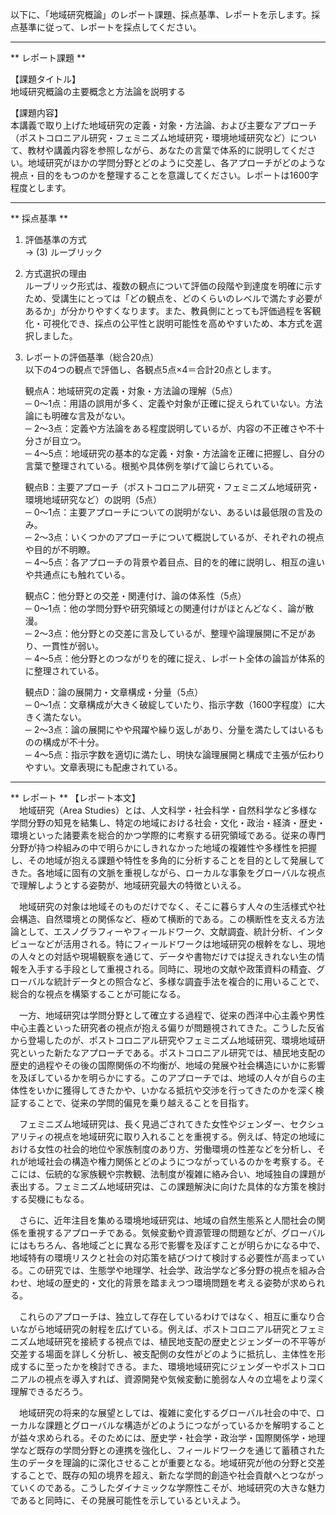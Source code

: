 以下に、「地域研究概論」のレポート課題、採点基準、レポートを示します。採点基準に従って、レポートを採点してください。

---------------------------------------
** レポート課題 **

【課題タイトル】  
地域研究概論の主要概念と方法論を説明する

【課題内容】  
本講義で取り上げた地域研究の定義・対象・方法論、および主要なアプローチ（ポストコロニアル研究・フェミニズム地域研究・環境地域研究など）について、教材や講義内容を参照しながら、あなたの言葉で体系的に説明してください。地域研究がほかの学問分野とどのように交差し、各アプローチがどのような視点・目的をもつのかを整理することを意識してください。レポートは1600字程度とします。

---------------------------------------
** 採点基準 **

1. 評価基準の方式  
   → (3) ルーブリック

2. 方式選択の理由  
   ルーブリック形式は、複数の観点について評価の段階や到達度を明確に示すため、受講生にとっては「どの観点を、どのくらいのレベルで満たす必要があるか」が分かりやすくなります。また、教員側にとっても評価過程を客観化・可視化でき、採点の公平性と説明可能性を高めやすいため、本方式を選択しました。

3. レポートの評価基準（総合20点）  
   以下の4つの観点で評価し、各観点5点×4＝合計20点とします。

   観点A：地域研究の定義・対象・方法論の理解（5点）  
   ─ 0～1点：用語の誤用が多く、定義や対象が正確に捉えられていない。方法論にも明確な言及がない。  
   ─ 2～3点：定義や方法論をある程度説明しているが、内容の不正確さや不十分さが目立つ。  
   ─ 4～5点：地域研究の基本的な定義・対象・方法論を正確に把握し、自分の言葉で整理されている。根拠や具体例を挙げて論じられている。  

   観点B：主要アプローチ（ポストコロニアル研究・フェミニズム地域研究・環境地域研究など）の説明（5点）  
   ─ 0～1点：主要アプローチについての説明がない、あるいは最低限の言及のみ。  
   ─ 2～3点：いくつかのアプローチについて概説しているが、それぞれの視点や目的が不明瞭。  
   ─ 4～5点：各アプローチの背景や着目点、目的を的確に説明し、相互の違いや共通点にも触れている。  

   観点C：他分野との交差・関連付け、論の体系性（5点）  
   ─ 0～1点：他の学問分野や研究領域との関連付けがほとんどなく、論が散漫。  
   ─ 2～3点：他分野との交差に言及しているが、整理や論理展開に不足があり、一貫性が弱い。  
   ─ 4～5点：他分野とのつながりを的確に捉え、レポート全体の論旨が体系的に整理されている。  

   観点D：論の展開力・文章構成・分量（5点）  
   ─ 0～1点：文章構成が大きく破綻していたり、指示字数（1600字程度）に大きく満たない。  
   ─ 2～3点：論の展開にやや飛躍や繰り返しがあり、分量を満たしてはいるものの構成が不十分。  
   ─ 4～5点：指示字数を適切に満たし、明快な論理展開と構成で主張が伝わりやすい。文章表現にも配慮されている。  

---------------------------------------
** レポート **
【レポート本文】  
　地域研究（Area Studies）とは、人文科学・社会科学・自然科学など多様な学問分野の知見を結集し、特定の地域における社会・文化・政治・経済・歴史・環境といった諸要素を総合的かつ学際的に考察する研究領域である。従来の専門分野が持つ枠組みの中で明らかにしきれなかった地域の複雑性や多様性を把握し、その地域が抱える課題や特性を多角的に分析することを目的として発展してきた。各地域に固有の文脈を重視しながら、ローカルな事象をグローバルな視点で理解しようとする姿勢が、地域研究最大の特徴といえる。

　地域研究の対象は地域そのものだけでなく、そこに暮らす人々の生活様式や社会構造、自然環境との関係など、極めて横断的である。この横断性を支える方法論として、エスノグラフィーやフィールドワーク、文献調査、統計分析、インタビューなどが活用される。特にフィールドワークは地域研究の根幹をなし、現地の人々との対話や現場観察を通じて、データや書物だけでは捉えきれない生の情報を入手する手段として重視される。同時に、現地の文献や政策資料の精査、グローバルな統計データとの照合など、多様な調査手法を複合的に用いることで、総合的な視点を構築することが可能になる。

　一方、地域研究は学問分野として確立する過程で、従来の西洋中心主義や男性中心主義といった研究者の視点が抱える偏りが問題視されてきた。こうした反省から登場したのが、ポストコロニアル研究やフェミニズム地域研究、環境地域研究といった新たなアプローチである。ポストコロニアル研究では、植民地支配の歴史的過程やその後の国際関係の不均衡が、地域の発展や社会構造にいかに影響を及ぼしているかを明らかにする。このアプローチでは、地域の人々が自らの主体性をいかに獲得してきたかや、いかなる抵抗や交渉を行ってきたのかを深く検証することで、従来の学問的偏見を乗り越えることを目指す。

　フェミニズム地域研究は、長く見過ごされてきた女性やジェンダー、セクシュアリティの視点を地域研究に取り入れることを重視する。例えば、特定の地域における女性の社会的地位や家族制度のあり方、労働環境の性差などを分析し、それが地域社会の構造や権力関係とどのようにつながっているのかを考察する。そこには、伝統的な家族観や宗教観、法制度が複雑に絡み合い、地域独自の課題が表出する。フェミニズム地域研究は、この課題解決に向けた具体的な方策を検討する契機にもなる。

　さらに、近年注目を集める環境地域研究は、地域の自然生態系と人間社会の関係を重視するアプローチである。気候変動や資源管理の問題などが、グローバルにはもちろん、各地域ごとに異なる形で影響を及ぼすことが明らかになる中で、地域特有の環境リスクと社会の対応策を結びつけて検討する必要性が高まっている。この研究では、生態学や地理学、社会学、政治学など多分野の視点を組み合わせ、地域の歴史的・文化的背景を踏まえつつ環境問題を考える姿勢が求められる。

　これらのアプローチは、独立して存在しているわけではなく、相互に重なり合いながら地域研究の射程を広げている。例えば、ポストコロニアル研究とフェミニズム地域研究を接続する視点では、植民地支配の歴史とジェンダーの不平等が交差する場面を詳しく分析し、被支配側の女性がどのように抵抗し、主体性を形成するに至ったかを検討できる。また、環境地域研究にジェンダーやポストコロニアルの視点を導入すれば、資源開発や気候変動に脆弱な人々の立場をより深く理解できるだろう。

　地域研究の将来的な展望としては、複雑に変化するグローバル社会の中で、ローカルな課題とグローバルな構造がどのようにつながっているかを解明することが益々求められる。そのためには、歴史学・社会学・政治学・国際関係学・地理学など既存の学問分野との連携を強化し、フィールドワークを通じて蓄積された生のデータを理論的に深化させることが重要となる。地域研究が他の分野と交差することで、既存の知の境界を超え、新たな学問的創造や社会貢献へとつながっていくのである。こうしたダイナミックな学際性こそが、地域研究の大きな魅力であると同時に、その発展可能性を示しているといえよう。

